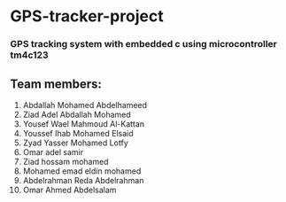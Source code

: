 # GPS-tracker-project
### GPS tracking system with embedded c using microcontroller tm4c123 
## Team members:
1) Abdallah Mohamed Abdelhameed
2) Ziad Adel Abdallah Mohamed
3) Yousef Wael Mahmoud Al-Kattan
4) Youssef Ihab Mohamed Elsaid
5) Zyad Yasser Mohamed Lotfy
6) Omar adel samir
7) Ziad hossam mohamed
8) Mohamed emad eldin mohamed
9) Abdelrahman Reda Abdelrahman
10) Omar Ahmed Abdelsalam

